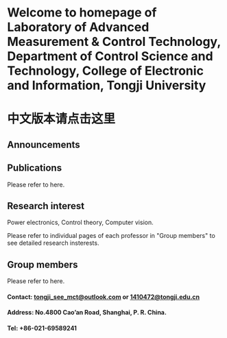 # Welcome to homepage of Laboratory of Advanced Measurement & Control Technology, Department of Control Science and Technology, College of Electronic and Information, Tongji University

# 中文版本请点击这里

## Announcements



## Publications

Please refer to here.

## Research interest

Power electronics, Control theory, Computer vision.

Please refer to individual pages of each professor in "Group members" to see detailed research insterests. 

## Group members

Please refer to here.




#### Contact: tongji_see_mct@outlook.com or 1410472@tongji.edu.cn
#### Address: No.4800 Cao’an Road, Shanghai, P. R. China.
#### Tel: +86-021-69589241
